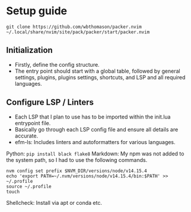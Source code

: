 # Setup guide

`git clone https://github.com/wbthomason/packer.nvim ~/.local/share/nvim/site/pack/packer/start/packer.nvim`

## Initialization

- Firstly, define the config structure.
- The entry point should start with a global table, followed by general settings,
  plugins, plugins settings, shortcuts, and LSP and all required languages.

## Configure LSP / Linters

- Each LSP that I plan to use has to be imported within the init.lua entrypoint file.
- Basically go through each LSP config file and ensure all details are accurate.
- efm-ls: Includes linters and autoformatters for various languages.

Python: `pip install black flake8`
Markdown: My npm was not added to the system path, so I had to use the following commands.

```shell
nvm config set prefix $NVM_DIR/versions/node/v14.15.4
echo 'export PATH=~/.nvm/versions/node/v14.15.4/bin:$PATH' >> ~/.profile
source ~/.profile
touch
```

Shellcheck: Install via apt or conda etc.
